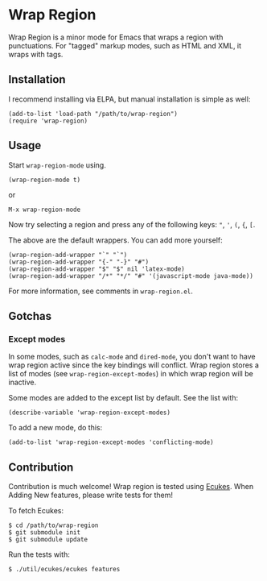 # Wrap Region
Wrap Region is a minor mode for Emacs that wraps a region with
punctuations. For "tagged" markup modes, such as HTML and XML, it
wraps with tags.

## Installation
I recommend installing via ELPA, but manual installation is simple as well:

    (add-to-list 'load-path "/path/to/wrap-region")
    (require 'wrap-region)
    
## Usage
Start `wrap-region-mode` using.

    (wrap-region-mode t)
    
or

    M-x wrap-region-mode

Now try selecting a region and press any of the following keys: `"`, `'`, `(`, `{`, `[`.

The above are the default wrappers. You can add more yourself:

    (wrap-region-add-wrapper "`" "`")
    (wrap-region-add-wrapper "{-" "-}" "#")
    (wrap-region-add-wrapper "$" "$" nil 'latex-mode)
    (wrap-region-add-wrapper "/*" "*/" "#" '(javascript-mode java-mode))

For more information, see comments in `wrap-region.el`.

## Gotchas

### Except modes
In some modes, such as `calc-mode` and `dired-mode`, you don't want to
have wrap region active since the key bindings will
conflict. Wrap region stores a list of modes (see
`wrap-region-except-modes`) in which wrap region will be inactive.

Some modes are added to the except list by default. See the list with:

    (describe-variable 'wrap-region-except-modes)
    
To add a new mode, do this:

    (add-to-list 'wrap-region-except-modes 'conflicting-mode)

## Contribution
Contribution is much welcome! Wrap region is tested using [Ecukes](http://ecukes.info). When
Adding New features, please write tests for them!

To fetch Ecukes:

    $ cd /path/to/wrap-region
    $ git submodule init
    $ git submodule update
    
Run the tests with:

    $ ./util/ecukes/ecukes features
